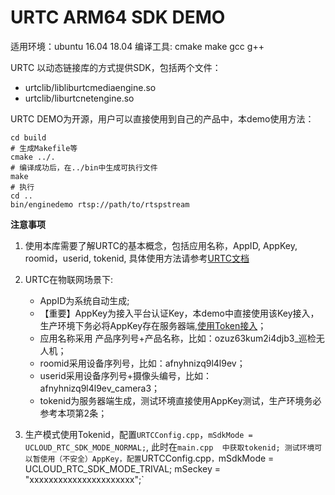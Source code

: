 # URTC ARM64 SDK DEMO

适用环境：ubuntu 16.04 18.04
编译工具: cmake make gcc g++

URTC 以动态链接库的方式提供SDK，包括两个文件：
- urtclib/libliburtcmediaengine.so
- urtclib/liburtcnetengine.so

URTC DEMO为开源，用户可以直接使用到自己的产品中，本demo使用方法：

```
cd build
# 生成Makefile等
cmake ../.
# 编译成功后，在../bin中生成可执行文件
make
# 执行
cd ..
bin/enginedemo rtsp://path/to/rtspstream
```

**注意事项**
1. 使用本库需要了解URTC的基本概念，包括应用名称，AppID, AppKey, roomid，userid, tokenid, 具体使用方法请参考[URTC文档](https://docs.ucloud.cn/video/urtc)
2. URTC在物联网场景下:
   - AppID为系统自动生成;
   - 【重要】AppKey为接入平台认证Key，本demo中直接使用该Key接入，生产环境下务必将AppKey存在服务器端,[使用Token接入](https://docs.ucloud.cn/video/urtc/sdk/token)；
   - 应用名称采用 产品序列号+产品名称，比如：ozuz63kum2i4djb3_巡检无人机；
   - roomid采用设备序列号，比如：afnyhnizq9l4l9ev；
   - userid采用设备序列号+摄像头编号，比如：afnyhnizq9l4l9ev_camera3；
   - tokenid为服务器端生成，测试环境直接使用AppKey测试，生产环境务必参考本项第2条；

3. 生产模式使用Tokenid，配置`URTCConfig.cpp`，`mSdkMode = UCLOUD_RTC_SDK_MODE_NORMAL;`, 此时在`main.cpp	中获取tokenid;
   测试环境可以暂使用（不安全）AppKey，配置`URTCConfig.cpp`，`mSdkMode = UCLOUD_RTC_SDK_MODE_TRIVAL; mSeckey = "xxxxxxxxxxxxxxxxxxxxxx";`
